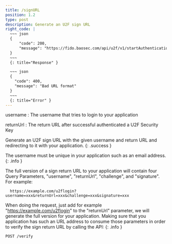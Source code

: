 ```yaml
---
title: /signURL
position: 1.2
type: post
description: Generate an U2F sign URL
right_code: |
  ~~~ json
  {
      "code": 200,
      "message": "https://fido.baosec.com/api/u2f/v1/startAuthentication?username=example-user&returnUrl=https://example.com/u2fLogin&challenge=d39ea54d7a127294033f6d9ff43e5f3d1f6ded3194bc7cda70acb04d5601872c&signature=fb5dbff9c91d0c7f20b661e076f2a91fdf30512694ffbfef7c5fd056ad569739"
  }
  ~~~
  {: title="Response" }

  ~~~ json
  {
    "code": 400,
    "message": "Bad URL format"
  }
  ~~~
  {: title="Error" }
---
```

username
: The username that tries to login to your application

returnUrl
: The return URL after successful authenticated a U2F Security Key

Generate an U2F sign URL with the given username and return URL and redirecting to it with your application.
{: .success }

The username must be unique in your application such as an email address.
{: .info }

The full version of a sign return URL to your application will contain four Query Parameters, "username", "returnUrl", "challenge", and "signature". For example:

```
  https://example.com/u2flogin?username=xxx&returnUrl=xxx&challenge=xxx&signature=xxx
```

When doing the request, just add for example "https://example.com/u2flogin" to the "returnUrl" parameter, we will generate the full version for your application. Making sure that you application has such an URL address to consume those parameters in order to verify the sign return URL by calling the API:
{: .info }

```
POST /verify
```
